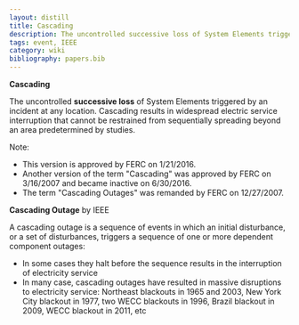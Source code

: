 ```yaml
---
layout: distill
title: Cascading
description: The uncontrolled successive loss of System Elements triggered by an incident
tags: event, IEEE
category: wiki
bibliography: papers.bib
---
```


**Cascading** <d-cite key="nerc2024glossary"></d-cite>

The uncontrolled **successive loss** of System Elements triggered by an incident at any location.
Cascading results in widespread electric service interruption that cannot be restrained from sequentially spreading beyond an area predetermined by studies.

Note:

- This version is approved by FERC on 1/21/2016.
- Another version of the term "Cascading" was approved by FERC on 3/16/2007 and became inactive on 6/30/2016.
- The term "Cascading Outages" was remanded by FERC on 12/27/2007.

**Cascading Outage** by IEEE <d-cite key="ieee2014cascading"></d-cite>

A cascading outage is a sequence of events in which an initial disturbance, or a set of disturbances, triggers a sequence of one or more dependent component outages:

- In some cases they halt before the sequence results in the interruption of electricity service
- In many case, cascading outages have resulted in massive disruptions to electricity service: Northeast blackouts in 1965 and 2003, New York City blackout in 1977, two WECC blackouts in 1996, Brazil blackout in 2009, WECC blackout in 2011, etc
